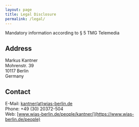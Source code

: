```yaml
---
layout: page
title: Legal Disclosure
permalink: /legal/
---
```


<style type="text/css">
	td {
		vertical-align: top;
	}
</style>

Mandatory information according to § 5 TMG Telemedia

## Address
Markus Kantner<br />
Mohrenstr. 39<br />
10117 Berlin<br />
Germany

## Contact

E-Mail: [kantner(at)wias-berlin.de](mailto:kantner-at-wias-berlin.de)<br />
Phone: +49 (30) 20372-504<br />
Web: [www.wias-berlin.de/people/kantner/](https://www.wias-berlin.de/people)


